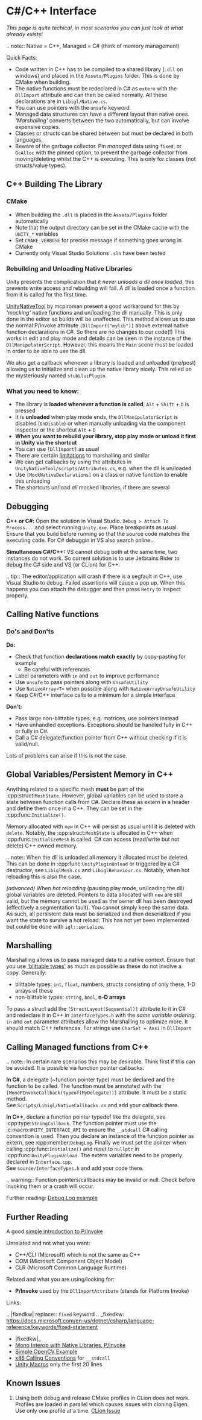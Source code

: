 # C#/C++ Interface

*This page is quite techical, in most scenarios you can just look at what already exists!*

.. note:: 
	Native = C++, Managed = C# (think of memory management)

Quick Facts:
- Code written in C++ has to be compiled to a shared library (`.dll` on windows) and placed in the `Assets/Plugins` folder. This is done by CMake when building. 
- The native functions must be redeclared in C# as `extern` with the `DllImport` attribute and can then be called normally. All these declarations are in `Libigl/Native.cs`.
- You can use pointers with the `unsafe` keyword. 
- Managed data structures can have a different layout than native ones. *'Marshalling'* converts between the two automatically, but can involve expensive copies.
- Classes or structs can be shared between but must be declared in both languages.
- Beware of the garbage collector. Pin *managed* data using `fixed`, or `GcAlloc` with the pinned option, to prevent the garbage collector from moving/deleting whilst the C++ is executing. This is only for classes (not structs/value types). 

## C++ Building The Library

### CMake

- When building the `.dll` is placed in the `Assets/Plugins` folder automatically
- Note that the output directory can be set in the CMake cache with the `UNITY_*` variables
- Set `CMAKE_VERBOSE` for precise message if something goes wrong in CMake
- Currently only Visual Studio Solutions `.sln` have been tested

### Rebuilding and Unloading Native Libraries

Unity presents the complication that it *never unloads a dll once loaded*, this prevents write access and rebuilding will fail. A dll is loaded once a function from it is called for the first time.

[UnityNativeTool](https://github.com/mcpiroman/UnityNativeTool) by mcpiroman present a good workaround for this by *'mocking'* native functions and un/loading the dll manually. This is only done in the editor so builds will be unaffected.
This method allows us to use the normal P/Invoke attribute `[DllImport("mylib")]` above
external native function declarations in C#. So there are no changes to our code(!)
This works in edit and play mode and details can be seen in the instance of the `DllManipulatorScript`. However, this means the `Main` scene must be loaded in order to be able to use the dll.

We also get a callback whenever a library is loaded and unloaded (pre/post) allowing us to initialize
and clean up the native library nicely. This relied on the mysteriously named `stubLluiPlugin`.

### What you need to know:

- The library is **loaded whenever a function is called**, `Alt` + `Shift` + `D` is pressed
- It is **unloaded** when play mode ends, the `DllManipulatorScript` is disabled (`OnDisable`) or when manually unloading via the component inspector or the shortcut `Alt` + `D`
- **When you want to rebuild your library, stop play mode or unload it first in Unity via the shortcut**
- You can use `[DllImport]` as usual
- There are certain [limitations](https://github.com/mcpiroman/UnityNativeTool) to marshalling and similar
- We can get callbacks by using the attributes in `UnityNativeTool/scripts/Attributes.cs`, e.g. when the dll is un/loaded
- Use `[MockNativeDeclarations]` on a class or native function to enable this unloading
- The shortcuts un/load *all* mocked libraries, if there are several

## Debugging

**C++ or C#:** Open the solution in Visual Studio. `Debug > Attach To Process...` and select running `Unity.exe`. Place breakpoints as usual. Ensure that you build before running so that the source code matches the executing code. For C# debuggin in VS also search online...

**Simultaneous C#/C++:** VS cannot debug both at the same time, two instances do not work.
So current solution is to use Jetbrains Rider to debug the C# side and VS (or CLion) for C++.

.. tip::
   The editor/application will crash if there is a segfault in C++, use Visual Studio to debug.
   Failed assertions will cause a pop up. When this happens you can attach the debugger and
   then press `Retry` to inspect properly.

## Calling Native functions

### Do's and Don'ts

**Do:**

- Check that function **declarations match exactly** by copy-pasting for example
	- Be careful with references
- Label parameters with `in` and `out` to improve performance
- Use `unsafe` to pass pointers along with `UnsafeUtility`
- Use `NativeArray<T>` when possible along with `NativeArrayUnsafeUtility`
- Keep C#/C++ interface calls to a minimum for a simple interface

**Don't:**

- Pass large non-blittable types, e.g. matrices,  use pointers instead
- Have unhandled exceptions. Exceptions should be handled fully in C++ or fully in C#.
- Call a C# delegate/function pointer from C++ without checking if it is valid/null.

Lots of problems can arise if this is not the case.

## Global Variables/Persistent Memory in C++

Anything related to a specific mesh **must** be part of the :cpp:struct:`MeshState`. However, global variables can be used to store a state between function calls from C#.
Declare these as extern in a header and define them once in a C++. They can be set in the :cpp:func:`Initialize()`.

Memory allocated with `new` in C++ will persist as usual until it is deleted with `delete`. Notably, the :cpp:struct:`MeshState` is allocated in C++ when :cpp:func:`InitializeMesh` is called. C# can access (read/write but not delete) C++ owned memory.

.. note::
	When the dll is unloaded all memory it allocated must be deleted. This can be done in :cpp:func:`UnityPluginUnload` or triggered by a C# destructor, see `LibiglMesh.cs` and `LibiglBehaviour.cs`. Notably, when hot reloading this is also the case.

*(advanced)* When *hot reloading* (pausing play mode, un/loading the dll) global variables are deleted. Pointers to data allocated with `new` are still valid, but the memory cannot be used as the owner dll has been destroyed (effectively a segmentation fault). You cannot simply keep the same data. As such, all persistent data must be serialized and then deserialized if you want the state to survive a hot reload. This has not yet been implemented but could be done with `igl::serialize`.

## Marshalling

Marshalling allows us to pass managed data to a native context. Ensure that you use
['blittable types'](https://docs.microsoft.com/en-us/dotnet/framework/interop/blittable-and-non-blittable-types) as much as possible as these do not involve a copy. Generally:

- blittable types: `int`, `float`, numbers, structs consisting of only these, 1-D arrays of these
- non-blittable types: `string`, `bool`, **n-D arrays**

To pass a struct add the `[StructLayout(Sequential)]` attribute to it in C# and redeclare it in C++ in `InterfaceTypes.h` with the *same variable ordering*. `in` and `out` parameter attributes allow the Marshalling to optimize more. It should match C++ references. For strings use `CharSet = Ansi` in `DllImport`

## Calling Managed functions from C++

.. note::
	In certain rare scenarios this may be desirable. Think first if this can be avoided. It is possible via function pointer callbacks. 

**In C#**, a delegate (~function pointer type) must be declared and the function to be called. The function must be annotated with
the `[MonoPInvokeCallback(typeof(MyDelegate))]` attribute. It must be a static method.   
See `Scripts/Libigl/NativeCallbacks.cs` and add your callback there.

**In C++**, declare a function pointer typedef like the delegate, see :cpp:type:`StringCallback`. The function pointer must use the :c:macro:`UNITY_INTERFACE_API` to ensure the `__stdcall` C# calling convention is used. Then you declare an instance of the function pointer as extern, see :cpp:member:`DebugLog`. Finally we must set the pointer when calling :cpp:func:`Initialize()` and reset to `nullptr` in :cpp:func:`UnityPluginUnload`. The extern variables need to be properly declared in `Interface.cpp`.  
See `source/InterfaceTypes.h` and add your code there.

.. warning::
	Function pointers/callbacks may be invalid or null. Check before invoking them or a crash will occur.

Further reading: [Debug.Log example](https://answers.unity.com/questions/30620/how-to-debug-c-dll-code.html)

## Further Reading

A good [simple introduction to P/Invoke](https://manski.net/2012/06/pinvoke-tutorial-pinning-part-4/)

Unrelated and not what you want:

- C++/CLI (Microsoft) which is not the same as C++
- COM (Microsoft Component Object Model)
- CLR (Microsoft Common Language Runtime)

Related and what you are using/looking for:

- **P/Invoke** used by the `DllImportAttribute` (stands for Platform Invoke)

Links:

.. |fixedkw| replace:: ``fixed`` keyword
.. _fixedkw: https://docs.microsoft.com/en-us/dotnet/csharp/language-reference/keywords/fixed-statement

- |fixedkw|_
- [Mono Interop with Native Libraries, P/Invoke](https://www.mono-project.com/docs/advanced/pinvoke/)
- [Simple OpenCV Example](https://forum.unity.com/threads/tutorial-using-c-opencv-within-unity.459434/)
- [x86 Calling Conventions](https://en.wikipedia.org/wiki/X86_calling_conventions#stdcall) for `__stdcall`
- [Unity Macros](https://bitbucket.org/Unity-Technologies/graphicsdemos/src/buffer-ptr/NativeRenderingPlugin/PluginSource/source/Unity/IUnityInterface.h) only the first 20 lines

## Known Issues

1. Using both debug and release CMake profiles in CLion does not work. Profiles are loaded in parallel which causes issues with cloning Eigen.
   Use only one profile at a time.
   [CLion Issue](https://youtrack.jetbrains.com/issue/CPP-20496?_ga=2.34925026.276428072.1590419347-85201278.1567248252&_gac=1.250350196.1587037749.CjwKCAjwhOD0BRAQEiwAK7JHmGREcAuH_f0dFLzdf_CEwVvREfHYy-2HZWvdkxfXeSXVuiuojkqZ1RoCimEQAvD_BwE)